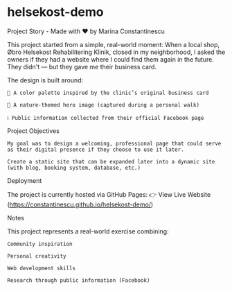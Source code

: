 # helsekost-demo
Project Story - Made with ❤️ by Marina Constantinescu

This project started from a simple, real-world moment:
When a local shop, Øbro Helsekost Rehabilitering Klinik, closed in my neighborhood, I asked the owners if they had a website where I could find them again in the future.
They didn't — but they gave me their business card.

The design is built around:

    🎨 A color palette inspired by the clinic’s original business card

    📸 A nature-themed hero image (captured during a personal walk)

    ℹ️ Public information collected from their official Facebook page

Project Objectives

    My goal was to design a welcoming, professional page that could serve as their digital presence if they choose to use it later.
    
    Create a static site that can be expanded later into a dynamic site (with blog, booking system, database, etc.)

Deployment

The project is currently hosted via GitHub Pages: 👉 View Live Website (https://constantinescu.github.io/helsekost-demo/)

Notes

This project represents a real-world exercise combining:

    Community inspiration

    Personal creativity

    Web development skills

    Research through public information (Facebook)
    


